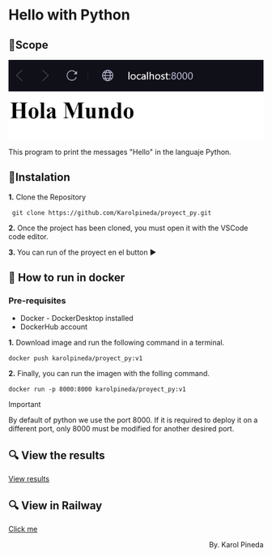 # Hello with Python
## 🥇Scope
<p align="center">
    <img src="./materials/results.png" alt="Hello from javascript">
</p>
This program to print the messages "Hello" in the languaje Python.

## 📑Instalation
**1.** Clone the Repository
   ```
    git clone https://github.com/Karolpineda/proyect_py.git
   ```

**2.** Once the project has been cloned, you must open it with the VSCode code editor.

**3.** You can run of the proyect en el button ▶️

## 🐳 How to run in docker

### Pre-requisites
* Docker - DockerDesktop installed
* DockerHub account

**1.** Download image and run the following command in a terminal.
   ```
docker push karolpineda/proyect_py:v1
   ```
**2.**  Finally, you can run the imagen with the folling command.
   ```
docker run -p 8000:8000 karolpineda/proyect_py:v1

   ```

> [!IMPORTANT]
> By default of python we use the port 8000. If it is required to deploy it on a different port, only 8000 must be modified for another desired port.

## 🔍 View the results
[View results](#scope)

## 🔍 View in Railway
[Click me](https://proyectpy-production.up.railway.app/)
<p align="right">
By. Karol Pineda
</p>